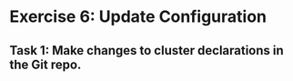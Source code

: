 # Exercise 6: Update Configuration

## Task 1: Make changes to cluster declarations in the Git repo.


